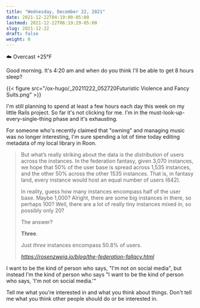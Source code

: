 ```yaml
---
title: "Wednesday, December 22, 2021"
date: 2021-12-22T04:19:00-05:00
lastmod: 2021-12-22T06:19:29-05:00
slug: 2021-12-22
draft: false
weight: 0
---
```


☁️ Overcast +25°F

Good morning. It's 4:20 am and when do you think I'll be able to get 8 hours sleep?

{{< figure src="/ox-hugo/_20211222_052720Futuristic Violence and Fancy Suits.png" >}}

I'm still planning to spend at least a few hours each day this week on my little Rails project. So far it's not clicking for me. I'm in the must-look-up-every-single-thing phase and it's exhausting.

For someone who's recently claimed that "owning" and managing music was no longer interesting, I'm sure spending a lot of time today editing metadata of my local library in Roon.

<blockquote class="quoteback" darkmode="" data-title="Rosenzweig – The Federation Fallacy" data-author="" cite="https://rosenzweig.io/blog/the-federation-fallacy.html">
<p>But what’s really striking about the data is the <em>distribution</em> of users across the instances. In the federation fantasy, given 3,070 instances, we hope that 50% of the user base is spread across 1,535 instances, and the other 50% across the other 1535 instances. That is, in fantasy land, every instance would host an equal number of users (642).</p>
<p>In reality, guess how many instances encompass half of the user base. Maybe 1,000? Alright, there are some big instances in there, so perhaps 100? Well, there are a lot of really tiny instances mixed in, so possibly only 20?</p>
<p>The answer?</p>
<p><strong>Three</strong>.</p>
<p>Just <em>three</em> instances encompass 50.8% of users.</p>
<footer><cite> <a href="https://rosenzweig.io/blog/the-federation-fallacy.html">https://rosenzweig.io/blog/the-federation-fallacy.html</a></cite></footer>
</blockquote><script note="" src="https://cdn.jsdelivr.net/gh/Blogger-Peer-Review/quotebacks@1/quoteback.js"></script>

I want to be the kind of person who says, "I'm not on social media", but instead I'm the kind of person who says "I want to be the kind of person who says, 'I'm not on social media.'"

Tell me what you're interested in and what you think about things. Don't tell me what you think other people should do or be interested in.

[//]: # "Exported with love from a post written in Org mode"
[//]: # "- https://github.com/kaushalmodi/ox-hugo"
